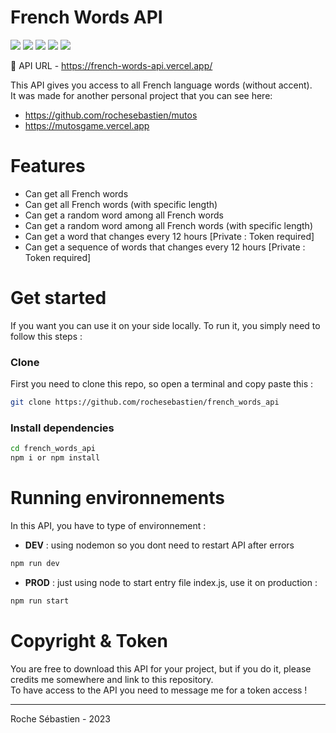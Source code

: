 # French Words API
[![](https://img.shields.io/badge/Node.js-339933?style=for-the-badge&logo=nodedotjs&logoColor=white)](https://nodejs.org/fr)
[![](https://img.shields.io/badge/JavaScript-F7DF1E?style=for-the-badge&logo=javascript&logoColor=black)](https://wikipedia.org/wiki/JavaScript)
[![](https://img.shields.io/badge/npm-CB3837?style=for-the-badge&logo=npm&logoColor=white)](https://www.npmjs.com/)
[![](https://img.shields.io/badge/Express.js-404D59?style=for-the-badge)](https://expressjs.com)
[![](https://img.shields.io/badge/Vercel-000000?style=for-the-badge&logo=vercel&logoColor=white)](https://vercel.com)


🎯 API URL - https://french-words-api.vercel.app/

This API gives you access to all French language words (without accent).  
It was made for another personal project that you can see here:

- https://github.com/rochesebastien/mutos  
- https://mutosgame.vercel.app


# Features

- Can get all French words
- Can get all French words (with specific length)
- Can get a random word among all French words
- Can get a random word among all French words (with specific length)
- Can get a word that changes every 12 hours [Private : Token required]
- Can get a sequence of words that changes every 12 hours [Private : Token required]



# Get started

If you want you can use it on your side locally. To run it, you simply need to follow this steps : 

### Clone
 
First you need to clone this repo, so open a terminal and copy paste this : 
 ```bash
git clone https://github.com/rochesebastien/french_words_api
```

### Install dependencies
 ```bash
cd french_words_api
npm i or npm install
```

# Running environnements
In this API, you have to type of environnement :

- **DEV** : using nodemon so you dont need to restart API after errors
 ```bash
npm run dev
```
- **PROD** : just using node to start entry file index.js, use it on production : 
 ```bash
npm run start
```

# Copyright & Token
You are free to download this API for your project, but if you do it, please credits me somewhere and link to this repository.   
To have access to the API you need to message me for a token access !

---
Roche Sébastien - 2023
